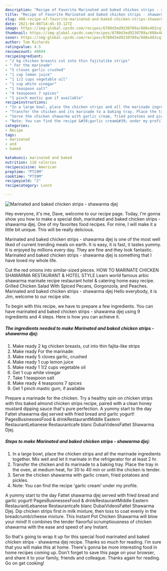 ```yaml
---
description: "Recipe of Favorite Marinated and baked chicken strips - shawarma djej"
title: "Recipe of Favorite Marinated and baked chicken strips - shawarma djej"
slug: 408-recipe-of-favorite-marinated-and-baked-chicken-strips-shawarma-djej
date: 2021-04-06T14:45:19.127Z
image: https://img-global.cpcdn.com/recipes/6700d3ed9230789a/680x482cq70/marinated-and-baked-chicken-strips-shawarma-djej-recipe-main-photo.jpg
thumbnail: https://img-global.cpcdn.com/recipes/6700d3ed9230789a/680x482cq70/marinated-and-baked-chicken-strips-shawarma-djej-recipe-main-photo.jpg
cover: https://img-global.cpcdn.com/recipes/6700d3ed9230789a/680x482cq70/marinated-and-baked-chicken-strips-shawarma-djej-recipe-main-photo.jpg
author: Tom Richards
ratingvalue: 4.5
reviewcount: 40694
recipeingredient:
- "2 kg chicken breasts cut into thin fajitalike strips"
- " For the marinade"
- "5 cloves garlic crushed"
- "1 cup lemon juice"
- "1 1/2 cups vegetable oil"
- "1 cup white vinegar"
- "1 teaspoon salt"
- "4 teaspoons 7 spices"
- "1 pinch mastic gum if available"
recipeinstructions:
- "In a large bowl, place the chicken strips and all the marinade ingredients together. Mix well and let it marinate in the refrigerator for at least 2 hr."
- "Transfer the chicken and its marinade to a baking tray. Place the tray in the oven, at medium heat, for 30 to 40 min or until the chicken is tender."
- "Serve the chicken shawarma with garlic cream, fried potatoes and pickles."
- "Note: You can find the recipe &#39;garlic cream&#39; under my profile."
categories:
- Recipe
tags:
- marinated
- and
- baked

katakunci: marinated and baked 
nutrition: 118 calories
recipecuisine: American
preptime: "PT29M"
cooktime: "PT39M"
recipeyield: "2"
recipecategory: Lunch

---
```



![Marinated and baked chicken strips - shawarma djej](https://img-global.cpcdn.com/recipes/6700d3ed9230789a/680x482cq70/marinated-and-baked-chicken-strips-shawarma-djej-recipe-main-photo.jpg)

Hey everyone, it's me, Dave, welcome to our recipe page. Today, I'm gonna show you how to make a special dish, marinated and baked chicken strips - shawarma djej. One of my favorites food recipes. For mine, I will make it a little bit unique. This will be really delicious.

Marinated and baked chicken strips - shawarma djej is one of the most well liked of current trending meals on earth. It is easy, it is fast, it tastes yummy. It is enjoyed by millions every day. They are fine and they look fantastic. Marinated and baked chicken strips - shawarma djej is something that I have loved my whole life.

Cut the red onions into similar-sized pieces. HOW TO MARINATE CHICKEN SHAWARMA RESTAURANT &amp; HOTEL STYLE Learn world famous arbic shawarma marinate recipe restaurant hotel &amp; catering home easy recipe. Grilled Chicken Salad With Spiced Pecans, Gorgonzola, and Peaches. Marinated and baked chicken strips - shawarma djej Hello everybody, it is Jim, welcome to our recipe site.


To begin with this recipe, we have to prepare a few ingredients. You can have marinated and baked chicken strips - shawarma djej using 9 ingredients and 4 steps. Here is how you can achieve it.

<!--inarticleads1-->

##### The ingredients needed to make Marinated and baked chicken strips - shawarma djej:

1. Make ready 2 kg chicken breasts, cut into thin fajita-like strips
1. Make ready  For the marinade:
1. Make ready 5 cloves garlic, crushed
1. Make ready 1 cup lemon juice
1. Make ready 1 1/2 cups vegetable oil
1. Get 1 cup white vinegar
1. Take 1 teaspoon salt
1. Make ready 4 teaspoons 7 spices
1. Get 1 pinch mastic gum, if available


Prepare a marinade for the chicken. Try a healthy spin on chicken strips with this baked almond chicken strips recipe, paired with a clean honey mustard dipping sauce that&#39;s pure perfection. A yummy start to the day Fattet shawarma djej served with fried bread and garlic yogurt! PagesBusinessesFood &amp; drinkRestaurantMiddle Eastern RestaurantLebanese Restaurantcafe blanc DubaiVideosFattet Shawarma Djej. 

<!--inarticleads2-->

##### Steps to make Marinated and baked chicken strips - shawarma djej:

1. In a large bowl, place the chicken strips and all the marinade ingredients together. Mix well and let it marinate in the refrigerator for at least 2 hr.
1. Transfer the chicken and its marinade to a baking tray. Place the tray in the oven, at medium heat, for 30 to 40 min or until the chicken is tender.
1. Serve the chicken shawarma with garlic cream, fried potatoes and pickles.
1. Note: You can find the recipe &#39;garlic cream&#39; under my profile.


A yummy start to the day Fattet shawarma djej served with fried bread and garlic yogurt! PagesBusinessesFood &amp; drinkRestaurantMiddle Eastern RestaurantLebanese Restaurantcafe blanc DubaiVideosFattet Shawarma Djej. Dip chicken strips first in milk mixture, then toss to coat evenly in the breadcrumb/cheese mixture. This Instant Pot Chicken Shawarma will blow your mind! It combines the tender flavorful scrumptiousness of chicken shawarma with the ease and speed of any Instant. 

So that's going to wrap it up for this special food marinated and baked chicken strips - shawarma djej recipe. Thanks so much for reading. I'm sure that you will make this at home. There's gonna be more interesting food in home recipes coming up. Don't forget to save this page on your browser, and share it to your family, friends and colleague. Thanks again for reading. Go on get cooking!
